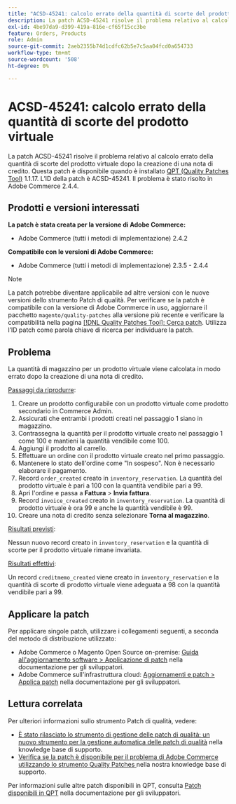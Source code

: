 ```yaml
---
title: "ACSD-45241: calcolo errato della quantità di scorte del prodotto virtuale"
description: La patch ACSD-45241 risolve il problema relativo al calcolo errato della quantità di scorte del prodotto virtuale dopo la creazione di una nota di credito. Questa patch è disponibile quando è installato [Quality Patches Tool (QPT)](/help/announcements/adobe-commerce-announcements/magento-quality-patches-released-new-tool-to-self-serve-quality-patches.md) 1.1.17. L’ID della patch è ACSD-45241. Il problema è stato risolto in Adobe Commerce 2.4.4.
exl-id: 4be97da9-d399-419a-816e-cf65f15cc3be
feature: Orders, Products
role: Admin
source-git-commit: 2aeb2355b74d1cdfc62b5e7c5aa04fcd0a654733
workflow-type: tm+mt
source-wordcount: '508'
ht-degree: 0%

---
```


# ACSD-45241: calcolo errato della quantità di scorte del prodotto virtuale

La patch ACSD-45241 risolve il problema relativo al calcolo errato della quantità di scorte del prodotto virtuale dopo la creazione di una nota di credito. Questa patch è disponibile quando è installato [QPT (Quality Patches Tool)](/help/announcements/adobe-commerce-announcements/magento-quality-patches-released-new-tool-to-self-serve-quality-patches.md) 1.1.17. L’ID della patch è ACSD-45241. Il problema è stato risolto in Adobe Commerce 2.4.4.

## Prodotti e versioni interessati

**La patch è stata creata per la versione di Adobe Commerce:**

* Adobe Commerce (tutti i metodi di implementazione) 2.4.2

**Compatibile con le versioni di Adobe Commerce:**

* Adobe Commerce (tutti i metodi di implementazione) 2.3.5 - 2.4.4

>[!NOTE]
>
>La patch potrebbe diventare applicabile ad altre versioni con le nuove versioni dello strumento Patch di qualità. Per verificare se la patch è compatibile con la versione di Adobe Commerce in uso, aggiornare il pacchetto `magento/quality-patches` alla versione più recente e verificare la compatibilità nella pagina [[!DNL Quality Patches Tool]: Cerca patch](https://experienceleague.adobe.com/tools/commerce-quality-patches/index.html). Utilizza l’ID patch come parola chiave di ricerca per individuare la patch.

## Problema

La quantità di magazzino per un prodotto virtuale viene calcolata in modo errato dopo la creazione di una nota di credito.

<u>Passaggi da riprodurre</u>:

1. Creare un prodotto configurabile con un prodotto virtuale come prodotto secondario in Commerce Admin.
1. Assicurati che entrambi i prodotti creati nel passaggio 1 siano in magazzino.
1. Contrassegna la quantità per il prodotto virtuale creato nel passaggio 1 come 100 e mantieni la quantità vendibile come 100.
1. Aggiungi il prodotto al carrello.
1. Effettuare un ordine con il prodotto virtuale creato nel primo passaggio.
1. Mantenere lo stato dell&#39;ordine come &quot;In sospeso&quot;. Non è necessario elaborare il pagamento.
1. Record `order_created` creato in `inventory_reservation`. La quantità del prodotto virtuale è pari a 100 con la quantità vendibile pari a 99.
1. Apri l&#39;ordine e passa a **Fattura** > **Invia fattura**.
1. Record `invoice_created` creato in `inventory_reservation`. La quantità di prodotto virtuale è ora 99 e anche la quantità vendibile è 99.
1. Creare una nota di credito senza selezionare **Torna al magazzino**.

<u>Risultati previsti</u>:

Nessun nuovo record creato in `inventory_reservation` e la quantità di scorte per il prodotto virtuale rimane invariata.

<u>Risultati effettivi</u>:

Un record `creditmemo_created` viene creato in `inventory_reservation` e la quantità di scorte di prodotto virtuale viene adeguata a 98 con la quantità vendibile pari a 99.

## Applicare la patch

Per applicare singole patch, utilizzare i collegamenti seguenti, a seconda del metodo di distribuzione utilizzato:

* Adobe Commerce o Magento Open Source on-premise: [Guida all&#39;aggiornamento software > Applicazione di patch](https://experienceleague.adobe.com/en/docs/commerce-operations/tools/quality-patches-tool/usage) nella documentazione per gli sviluppatori.
* Adobe Commerce sull&#39;infrastruttura cloud: [Aggiornamenti e patch > Applica patch](https://experienceleague.adobe.com/en/docs/commerce-cloud-service/user-guide/develop/upgrade/apply-patches) nella documentazione per gli sviluppatori.

## Lettura correlata

Per ulteriori informazioni sullo strumento Patch di qualità, vedere:

* [È stato rilasciato lo strumento di gestione delle patch di qualità: un nuovo strumento per la gestione automatica delle patch di qualità](/help/announcements/adobe-commerce-announcements/magento-quality-patches-released-new-tool-to-self-serve-quality-patches.md) nella knowledge base di supporto.
* [Verifica se la patch è disponibile per il problema di Adobe Commerce utilizzando lo strumento Quality Patches ](/help/support-tools/patches-available-in-qpt-tool/check-patch-for-magento-issue-with-magento-quality-patches.md) nella nostra knowledge base di supporto.

Per informazioni sulle altre patch disponibili in QPT, consulta [Patch disponibili in QPT](https://experienceleague.adobe.com/tools/commerce-quality-patches/index.html) nella documentazione per gli sviluppatori.
